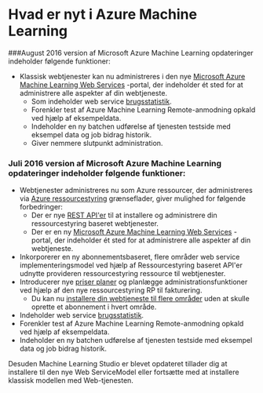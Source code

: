 <properties
    pageTitle="Machine Learning nyheder | Microsoft Azure"
    description="Nye funktioner, der er tilgængelige i Azure Machine Learning."
    services="machine-learning"
    documentationCenter=""
    authors="vDonGlover"
    manager="raymondl"
    editor=""/>

<tags
    ms.service="machine-learning"
    ms.workload="data-services"
    ms.tgt_pltfrm="na"
    ms.devlang="na"
    ms.topic="article"
    ms.date="10/05/2016"
    ms.author="v-donglo"/>

# <a name="whats-new-in-azure-machine-learning"></a>Hvad er nyt i Azure Machine Learning

###<a name="the-august-2016-release-of-microsoft-azure-machine-learning-updates-provide-the-following-features"></a>August 2016 version af Microsoft Azure Machine Learning opdateringer indeholder følgende funktioner:

* Klassisk webtjenester kan nu administreres i den nye [Microsoft Azure Machine Learning Web Services](https://services.azureml.net/) -portal, der indeholder ét sted for at administrere alle aspekter af din webtjeneste.   
    * Som indeholder web service [brugsstatistik](machine-learning-manage-new-webservice.md).
    * Forenkler test af Azure Machine Learning Remote-anmodning opkald ved hjælp af eksempeldata.
    * Indeholder en ny batchen udførelse af tjenesten testside med eksempel data og job bidrag historik.
    * Giver nemmere slutpunkt administration.

### <a name="the-july-2016-release-of-microsoft-azure-machine-learning-updates-provide-the-following-features"></a>Juli 2016 version af Microsoft Azure Machine Learning opdateringer indeholder følgende funktioner:

* Webtjenester administreres nu som Azure ressourcer, der administreres via [Azure ressourcestyring](../azure-resource-manager/resource-group-overview.md) grænseflader, giver mulighed for følgende forbedringer:
    * Der er nye [REST API'er](https://msdn.microsoft.com/library/azure/Dn950030.aspx) til at installere og administrere din ressourcestyring baseret webtjenester.
    * Der er en ny [Microsoft Azure Machine Learning Web Services](https://services.azureml.net/) -portal, der indeholder ét sted for at administrere alle aspekter af din webtjeneste.
* Inkorporerer en ny abonnementsbaseret, flere områder web service implementeringsmodel ved hjælp af Ressourcestyring baseret API'er udnytte provideren ressourcestyring ressource til webtjenester.
* Introducerer nye [priser planer](https://azure.microsoft.com/pricing/details/machine-learning/) og planlægge administrationsfunktioner ved hjælp af den nye ressourcestyring RP til fakturering.
    * Du kan nu [installere din webtjeneste til flere områder](machine-learning-how-to-deploy-to-multiple-regions.md) uden at skulle oprette et abonnement i hvert område.
* Indeholder web service [brugsstatistik](machine-learning-manage-new-webservice.md).
* Forenkler test af Azure Machine Learning Remote-anmodning opkald ved hjælp af eksempeldata.
* Indeholder en ny batchen udførelse af tjenesten testside med eksempel data og job bidrag historik.

Desuden Machine Learning Studio er blevet opdateret tillader dig at installere til den nye Web ServiceModel eller fortsætte med at installere klassisk modellen med Web-tjenesten. 
